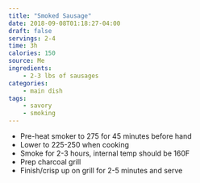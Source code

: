 ```yaml
---
title: "Smoked Sausage"
date: 2018-09-08T01:18:27-04:00
draft: false
servings: 2-4
time: 3h
calories: 150
source: Me
ingredients:
    - 2-3 lbs of sausages
categories:
    - main dish
tags:
    - savory
    - smoking
---
```


* Pre-heat smoker to 275 for 45 minutes before hand
* Lower to 225-250 when cooking
* Smoke for 2-3 hours, internal temp should be 160F
* Prep charcoal grill
* Finish/crisp up on grill for 2-5 minutes and serve